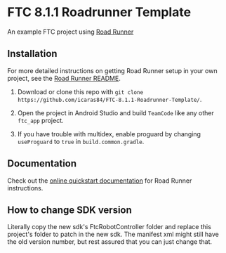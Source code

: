 # FTC 8.1.1 Roadrunner Template

An example FTC project using [Road Runner](https://github.com/acmerobotics/road-runner)

## Installation

For more detailed instructions on getting Road Runner setup in your own project, see the [Road Runner README](https://github.com/acmerobotics/road-runner#core).

1. Download or clone this repo with `git clone https://github.com/icaras84/FTC-8.1.1-Roadrunner-Template/`.

1. Open the project in Android Studio and build `TeamCode` like any other `ftc_app` project.

1. If you have trouble with multidex, enable proguard by changing `useProguard` to `true` in `build.common.gradle`.

## Documentation

Check out the [online quickstart documentation](https://acme-robotics.gitbook.io/road-runner/quickstart/introduction) for Road Runner instructions.

## How to change SDK version

Literally copy the new sdk's FtcRobotController folder and replace this project's folder to patch in the new sdk.
The manifest xml might still have the old version number, but rest assured that you can just change that.

